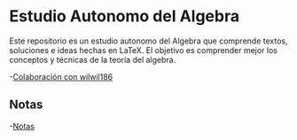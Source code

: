 # Estudio Autonomo del Algebra 

Este repositorio es un estudio autonomo del Algebra que comprende textos, soluciones e ideas hechas en LaTeX. El objetivo es comprender mejor los conceptos y técnicas de la teoría del algebra.

-[Colaboración con wilwil186](https://github.com/wilwil186/AlgebraModerna)

## Notas

-[Notas](https://github.com/aggranadoss/AlgebraModerna/blob/master/tex/main.pdf)